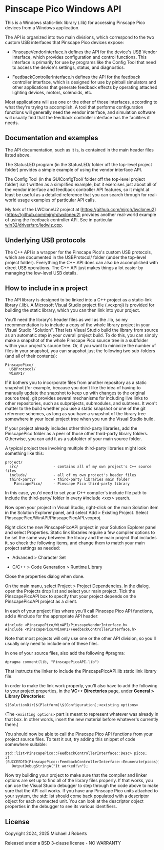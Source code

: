 # Pinscape Pico Windows API

This is a Windows static-link library (.lib) for accessing Pinscape
Pico devices from a Windows application.

The API is organized into two main divisions, which correspond to
the two custom USB interfaces that Pinscape Pico devices expose:

* PinscapeVendorInterface.h defines the API for the device's
  USB Vendor Interface, which provides configuration and control
  functions.  This interface is primarily for use by programs
  like the Config Tool that need to access the device's settings,
  status, and diagnostics.

* FeedbackControllerInterface.h defines the API for the feedback 
  controller interface, which is designed for use by pinball
  simulators and other applications that generate feedback
  effects by operating attached lighting devices, motors,
  solenoids, etc.

Most applications will use one or the other of those interfaces,
according to what they're trying to accomplish.  A tool that performs
configuration functions will generally need the vendor interface, and
simulation software will usually find that the feedback controller
interface has the facilities it needs.

## Documentation and examples

The API documentation, such as it is, is contained in the main
header files listed above.

The StatusLED program (in the StatusLED/ folder off the top-level
project folder) provides a simple example of using the vendor
interface API.

The Config Tool (in the GUIConfigTool/ folder off the top-level
project folder) isn't written as a simplified example, but it
exercises just about all of the vendor interface and feedback
controller API features, so it might at least be useful as a
detailed reference that you can search through for real-world
usage examples of particular API calls.

My fork of the LWCloneU2 project at [https://github.com/mjrgh/lwcloneu2](https://github.com/mjrgh/lwcloneu2)
provides another real-world example of using the feedback controller
API.  See in particular [win32/driver/src/ledwiz.cpp](https://github.com/mjrgh/lwcloneu2/blob/master/win32/driver/src/ledwiz.cpp).


## Underlying USB protocols

The C++ API is a wrapper for the Pinscape Pico's custom USB protocols,
which are documented in the USBProtocol/ folder (under the top-level
project folder).  Everything the C++ API does can also be accomplished
with direct USB operations.  The C++ API just makes things a lot easier
by managing the low-level USB details.


## How to include in a project

The API library is designed to be linked into a C++ project as a
static-link library (.lib).  A Microsoft Visual Studio project
file (.vcxproj) is provided for building the static library, which
you can then link into your project.

You'll need the library's header files as well as the .lib, so my
recommendation is to include a copy of the whole library project in
your Visual Studio "Solution".  That lets Visual Studio build the
library from source as an automatic step in your overall project
build.  To do this, you can simply make a snapshot of the whole
Pinscape Pico source tree in a subfolder within your project's source
tree.  Or, if you want to minimize the number of files in your
snapshot, you can snapshot just the following two sub-folders (and all
of their contents):

```
PinscapePico/
  USBProtocol/
  WinAPI/
```

If it bothers you to incorporate files from another repository as a
static snapshot (for example, because you don't like the idea of
having to manually update the snapshot to keep up with changes to the
original source tree), git provides several mechanisms for including
live links to other repositories, such as subprojects, submodules,
and subtrees.  It won't matter to the build whether you use a static
snapshot or one of the git reference schemes, as long as you have
a snapshot of the library tree somewhere in your local project tree
when you run the Visual Studio build.

If your project already includes other third-party libraries, add the
PinscapePico folder as a peer of those other third-party library
folders.  Otherwise, you can add it as a subfolder of your main
source folder.

A typical project tree involving multiple third-party libraries might
look something like this:

```
project/
  src/                - contains all of my own project's C++ source files
  include/            - all of my own project's header files
  third-party/        - third-party libraries main folder
    PinscapePico/     - Pinscape Pico third-party library
```

In this case, you'd need to set your C++ compiler's include file path to 
include the third-party/ folder in every #include \<xxx\> search.

Now open your project in Visual Studio, right-click on the main Solution
item in the Solution Explorer panel, and select Add > Existing Project.
Select PinscapePico/WinAPI/PinscapePicoAPI.vcxproj.

Right click the new PinscapePicoAPI project in your Solution Explorer
panel and select Properties.  Static link libraries require a few compiler
options to be set the same way between the library and the main project
that includes it, so check the following items, and change them to match
your main project settings as needed:

* Advanced > Character Set

* C/C++ > Code Generation > Runtime Library

Close the properties dialog when done.

On the main manu, select Project > Project Dependencies.  In the dialog,
open the Projects drop list and select your main project.  Tick the 
PinscapePicoAPI box to specify that your project depends on the
PinscapePicoAPI project as a client.

In each of your project files where you'll call Pinscape Pico API
functions, add a #include for the appropriate API header:

```
#include <PinscapePico/WinAPI/PinscapeVendorInterface.h>
#include <PinscapePico/WinAPI/FeedbackControllerInterface.h>
```

Note that most projects will only use one or the other API division,
so you'll usually only need to include one of these files.

In one of your source files, also add the following #pragma:

```
#pragma comment(lib, "PinscapePicoAPI.lib")
```

That instructs the linker to include the PinscapePicoAPI.lib static
link library file.

In order to make the link work properly, you'll also have to add
the following to your project properties, in the **VC++ Directories**
page, under **General > Library Directories**:

```
$(SolutionDir)$(Platform)\$(Configuration);<existing options>
```

(The `<existing options>` part is meant to represent whatever was
already in that box.  In other words, insert the new material
before whatever's currently there.)

You should now be able to call the Pinscape Pico API functions
from your project source files.  To test it out, try adding this
snippet of code somewhere suitable:

```
std::list<PinscapePico::FeedbackControllerInterface::Desc> picos;
if (SUCCEEDED(PinscapePico::FeedbackControllerInterface::Enumerate(picos)))
   OutputDebugStringA("It worked!\n");
```

Now try building your project to make sure that the compiler and linker
options are set up to find all of the library files properly.  If that
works, you can use the Visual Studio debugger to step through the code above
to make sure that the API call works.  If you have any Pinscape Pico units 
attached to your system, the std::list should come back populated with a 
descriptor object for each connected unit.  You can look at the descriptor 
object properties in the debugger to see its various identifiers.

## License

Copyright 2024, 2025 Michael J Roberts

Released under a BSD 3-clause license - NO WARRANTY

